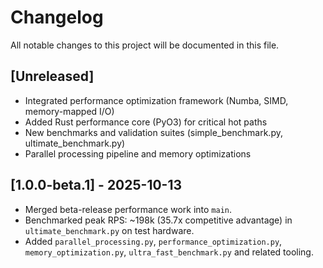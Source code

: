 # Changelog

All notable changes to this project will be documented in this file.

## [Unreleased]
- Integrated performance optimization framework (Numba, SIMD, memory-mapped I/O)
- Added Rust performance core (PyO3) for critical hot paths
- New benchmarks and validation suites (simple_benchmark.py, ultimate_benchmark.py)
- Parallel processing pipeline and memory optimizations

## [1.0.0-beta.1] - 2025-10-13
- Merged beta-release performance work into `main`.
- Benchmarked peak RPS: ~198k (35.7x competitive advantage) in `ultimate_benchmark.py` on test hardware.
- Added `parallel_processing.py`, `performance_optimization.py`, `memory_optimization.py`, `ultra_fast_benchmark.py` and related tooling.
